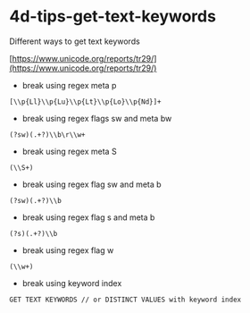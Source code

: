 # 4d-tips-get-text-keywords
Different ways to get text keywords

[https://www.unicode.org/reports/tr29/](https://www.unicode.org/reports/tr29/)

* break using regex meta p

```
[\\p{Ll}\\p{Lu}\\p{Lt}\\p{Lo}\\p{Nd}]+
```

* break using regex flags sw and meta bw

```
(?sw)(.+?)\\b\r\\w+
```

* break using regex meta S

```
(\\S+)
```

* break using regex flag sw and meta b

```
(?sw)(.+?)\\b
```

* break using regex flag s and meta b

```
(?s)(.+?)\\b
```

* break using regex flag w

```
(\\w+)
```

* break using keyword index

```
GET TEXT KEYWORDS // or DISTINCT VALUES with keyword index
```
